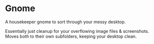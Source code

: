 # Gnome

A housekeeper gnome to sort through your messy desktop.

Essentially just cleanup for your overflowing image files & screenshots. Moves both to their own subfolders, keeping your desktop clean.
